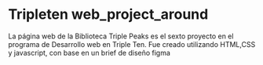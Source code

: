 # Tripleten web_project_around

La página web de la Biblioteca Triple Peaks es el sexto proyecto en el programa de Desarrollo web en Triple Ten. Fue creado utilizando HTML,CSS y javascript, con base en un brief de diseño figma
